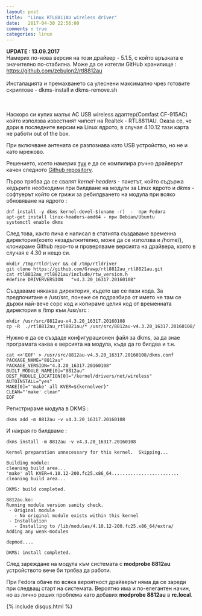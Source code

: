 ```yaml
---
layout: post
title:  "Linux RTL8811AU wireless driver"
date:   2017-04-30 22:56:00
comments : true
categories: linux
---
```


**UPDATE : 13.09.2017**<br>
Намерих по-нова версия на този драйвер - 5.1.5, с който връзката е значително по-стабилна. Може да се изтегли GitHub хранилище : https://github.com/zebulon2/rtl8812au  <br>
<br>
Инсталацията и премахването са улеснени максимално чрез готовите скриптове - dkms-install и dkms-remove.sh
<br>
<br>
<br>



Наскоро си купих малък AC USB wireless адаптер(Comfast CF-915AC) който използва известният чипсет на Realtek - RTL8811AU. 
Оказа се, че дори в последните версии на Linux ядрото, в случая 4.10.12 тази карта не работи out of the box. 

При включване антената се разпознава като USB устройство, но не и като мрежово. 

Решението, което намерих [тук](http://dustymabe.com/2016/01/24/802-11ac-on-linux-with-netgear-a6100-rtl8811au-usb-adapter/) е да се компилира ръчно драйверът качен следното [Github repository](https://github.com/Grawp/rtl8812au_rtl8821au).


Първо трябва да се свалят *kernel-headers* - пакетът, който съдържа хедърите необходими при билдване на модули за Linux ядрото и *dkms* - софтуерът който се грижи за ребилдването на модула при всяко обновяване на ядрото :  


```
dnf install -y dkms kernel-devel-$(uname -r)  -  при Fedora
apt-get install linux-headers-amd64 - при Debian/Ubuntu
systemctl enable dkms
```

След това, както пича е написал в статията създаваме временна директория(което незадължително, може да се използва и /home/), клонираме Github repo-то и проверяваме версията на драйвера, която в случая е 4.30 и нещо си. 

```
mkdir /tmp/rtldriver && cd /tmp/rtldriver
git clone https://github.com/Grawp/rtl8812au_rtl8821au.git
cat rtl8812au_rtl8821au/include/rtw_version.h 
#define DRIVERVERSION   "v4.3.20_16317.20160108"
```


Създаваме някаква директория, където ще се пази кода. За предпочитане е /usr/src, понеже се подразбира от името че там се държи най-вече сорс код и копираме целия код от временната директория в /tmp към /usr/src :

```
mkdir /usr/src/8812au-v4.3.20_16317.20160108
cp -R  ./rtl8812au_rtl8821au/* /usr/src/8812au-v4.3.20_16317.20160108/
```

Нужно е да се създаде конфигурационен файл за dkms, за да знае програмата каква е версията на модула, къде да го билдва и т.н.

```
cat <<'EOF' > /usr/src/8812au-v4.3.20_16317.20160108/dkms.conf
PACKAGE_NAME="8812au"
PACKAGE_VERSION="4.3.20_16317.20160108"
BUILT_MODULE_NAME[0]="8812au"
DEST_MODULE_LOCATION[0]="/kernel/drivers/net/wireless"
AUTOINSTALL="yes"
MAKE[0]="'make' all KVER=${kernelver}"
CLEAN="'make' clean"
EOF

```


Регистрираме модула в DKMS : 

```
dkms add -m 8812au -v v4.3.20_16317.20160108
```

И накрая го билдваме : 

```
dkms install -m 8812au -v v4.3.20_16317.20160108

Kernel preparation unnecessary for this kernel.  Skipping...

Building module:
cleaning build area...
'make' all KVER=4.10.12-200.fc25.x86_64.........................
cleaning build area...

DKMS: build completed.

8812au.ko:
Running module version sanity check.
 - Original module
   - No original module exists within this kernel
 - Installation
   - Installing to /lib/modules/4.10.12-200.fc25.x86_64/extra/
Adding any weak-modules

depmod....

DKMS: install completed.

```


След зареждане на модула към системата с **modprobe 8812au** устройството вече би трябва да работи. 


При Fedora обаче по всяка вероятност драйверът няма да се зареди при следващ старт на системата. Вероятно има и по-елегантен начин, но аз лично реших проблема като добавих **modprobe 8812au** в **rc.local**. 


{% include disqus.html %}



